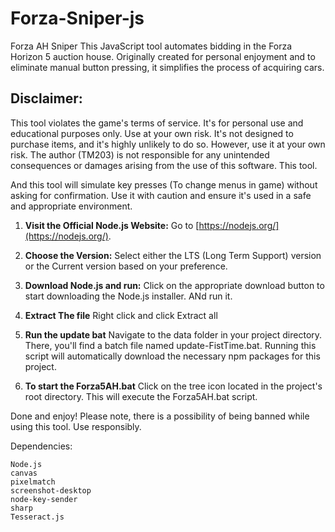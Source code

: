 # Forza-Sniper-js
 Forza AH Sniper  This JavaScript tool automates bidding in the Forza Horizon 5 auction house. Originally created for personal enjoyment and to eliminate manual button pressing, it simplifies the process of acquiring cars.
 
## Disclaimer:
This tool violates the game's terms of service. It's for personal use and educational purposes only. Use at your own risk.
It's not designed to purchase items, and it's highly unlikely to do so. However, use it at your own risk. The author (TM203) is not responsible for any unintended consequences or damages arising from the use of this software.
This tool.


And this tool will simulate key presses (To change menus in game) without asking for confirmation. Use it with caution and ensure it's used in a safe and appropriate environment.

1. **Visit the Official Node.js Website:** Go to [https://nodejs.org/](https://nodejs.org/).
   
2. **Choose the Version:** Select either the LTS (Long Term Support) version or the Current version based on your preference.

3. **Download Node.js and run:** Click on the appropriate download button to start downloading the Node.js installer. ANd run it.

4.  **Extract The file** Right click and click Extract all
   
6.  **Run the update bat** Navigate to the data folder in your project directory. There, you'll find a batch file named update-FistTime.bat. Running this script will automatically download the necessary npm packages for this project.

7. **To start the Forza5AH.bat** Click on the tree icon located in the project's root directory. This will execute the Forza5AH.bat script.

Done and enjoy! Please note, there is a possibility of being banned while using this tool. Use responsibly.






Dependencies:

    Node.js
    canvas
    pixelmatch
    screenshot-desktop
    node-key-sender
    sharp
    Tesseract.js
